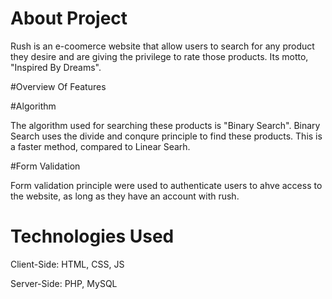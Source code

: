 # About Project

Rush is an e-coomerce website that allow users to search for any product they desire and are giving the privilege to rate those products. Its motto,
"Inspired By Dreams".

#Overview Of Features

#Algorithm

The algorithm used for searching these products is "Binary Search". Binary Search uses the divide and conqure principle to find these products. This is a
faster method, compared to Linear Searh.

#Form Validation

Form validation principle were used to authenticate users to ahve access to the website, as long as they have an account with rush.

# Technologies Used

Client-Side: HTML, CSS, JS

Server-Side: PHP, MySQL
